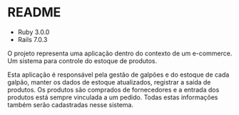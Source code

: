 # README

* Ruby 3.0.0
* Rails 7.0.3


O projeto representa uma aplicação dentro do contexto de um e-commerce. 
Um sistema para controle do estoque de produtos.

Esta aplicação é responsável pela gestão de galpões e do estoque de cada galpão, manter os dados de estoque atualizados, registrar a saída de produtos. 
Os produtos são comprados de fornecedores e a entrada dos produtos está sempre vinculada a um pedido. Todas estas informações também serão cadastradas nesse sistema.